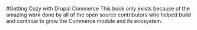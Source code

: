 #Getting Cozy with Drupal Commerce
This book only exists because of the amazing work done by all of the open source contributors who helped build and continue to grow the Commerce module and its ecosystem.
